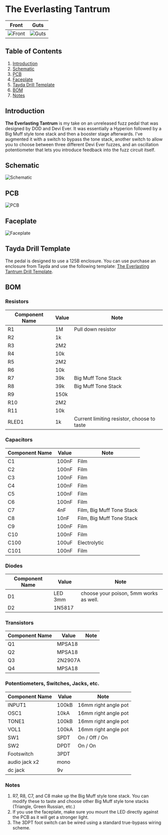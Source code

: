# The Everlasting Tantrum
| Front | Guts |
|-------|------|
| ![Front](the-everlasting-tantrum-complete.jpg) | ![Guts](the-everlasting-tantrum-guts.jpg) |

## Table of Contents
1. [Introduction](#introduction)
2. [Schematic](#schematic)
3. [PCB](#pcb)
4. [Faceplate](#faceplate)
5. [Tayda Drill Template](#tayda-drill-template)
6. [BOM](#bom)
7. [Notes](#notes)

## Introduction
**The Everlasting Tantrum** is my take on an unreleased fuzz pedal that was designed by DOD and Devi Ever. It was essentially a Hyperion followed by a Big Muff style tone stack and then a booster stage afterwards. I've augmented it with a switch to bypass the tone stack, another switch to allow you to choose between three different Devi Ever fuzzes, and an oscillation potentiometer that lets you introduce feedback into the fuzz circuit itself.

## Schematic
![Schematic](<Grindhaus Fuzz.svg>)

## PCB
![PCB](<the-everlasting-tantrum-2025-09-21.png>)

## Faceplate
![Faceplate](<the-everlasting-tantrum-faceplate-2025-09-21.png>)

## Tayda Drill Template
The pedal is designed to use a 125B enclosure. You can use purchase an enclosure from Tayda and use the following template:
[The Everlasting Tantrum Drill Template](https://drill.taydakits.com/box-designs/new?public_key=S0pqNkJnV1BzY3hzMG5XK1VDK2J4UT09Cg==).

## BOM

### Resistors

| Component Name | Value | Note               |
|----------------|-------|--------------------|
| R1             | 1M    | Pull down resistor |
| R2             | 1k    |                    |
| R3             | 2M2   |                    |
| R4             | 10k   |                    |
| R5             | 2M2   |                    |
| R6             | 10k   |                    |
| R7             | 39k   | Big Muff Tone Stack|
| R8             | 39k   | Big Muff Tone Stack|
| R9             | 150k  |                    |
| R10            | 2M2   |                    |
| R11            | 10k   |                    |
| RLED1          | 1k    | Current limiting resistor, choose to taste |

### Capacitors

| Component Name | Value | Note               |
|----------------|-------|--------------------|
| C1             | 100nF | Film               |
| C2             | 100nF | Film               |
| C3             | 100nF | Film               |
| C4             | 100nF | Film               |
| C5             | 100nF | Film               |
| C6             | 100nF | Film               |
| C7             | 4nF   | Film, Big Muff Tone Stack |
| C8             | 10nF  | Film, Big Muff Tone Stack |
| C9             | 100nF | Film               |
| C10            | 100nF | Film               |
| C100           | 100uF | Electrolytic       |
| C101           | 100nF | Film               |

### Diodes

| Component Name | Value   | Note               |
|----------------|---------|--------------------|
| D1             | LED 3mm | choose your poison, 5mm works as well. |
| D2             | 1N5817  |                    |

### Transistors

| Component Name | Value   | Note               |
|----------------|---------|--------------------|
| Q1             | MPSA18  |                    |
| Q2             | MPSA18  |                    |
| Q3             | 2N2907A |                    |
| Q4             | MPSA18  |                    |

### Potentiometers, Switches, Jacks, etc.

| Component Name | Value   | Note                 |
|----------------|---------|----------------------|
| INPUT1         | 100kB   | 16mm right angle pot |
| OSC1           | 10kA    | 16mm right angle pot |
| TONE1          | 100kB   | 16mm right angle pot |
| VOL1           | 100kA   | 16mm right angle pot |
| SW1            | SPDT    | On / Off / On        |
| SW2            | DPDT    | On / On              |
| Footswitch     | 3PDT    |                      |
| audio jack x2  | mono    |                      |
| dc jack        | 9v      |                      |

### Notes

1. R7, R8, C7, and C8 make up the Big Muff style tone stack. You can modify these to taste and choose other Big Muff style tone stacks (Triangle, Green Russian, etc.)
2. If you use the faceplate, make sure you mount the LED directly against the PCB as it will get a stronger light.
3. The 3DPT foot switch can be wired using a standard true-bypass wiring scheme.
